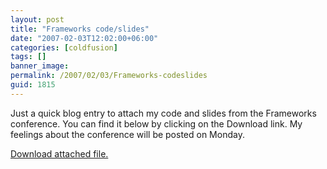```yaml
---
layout: post
title: "Frameworks code/slides"
date: "2007-02-03T12:02:00+06:00"
categories: [coldfusion]
tags: []
banner_image: 
permalink: /2007/02/03/Frameworks-codeslides
guid: 1815
---
```


Just a quick blog entry to attach my code and slides from the Frameworks conference. You can find it below by clicking on the Download link. My feelings about the conference will be posted on Monday.<p><a href='enclosures/D{% raw %}%3A%{% endraw %}5Cwebsites{% raw %}%5Cdev%{% endraw %}2Ecamdenfamily{% raw %}%2Ecom%{% endraw %}5Cenclosures{% raw %}%2Fmgpreso%{% endraw %}2Ezip'>Download attached file.</a></p>